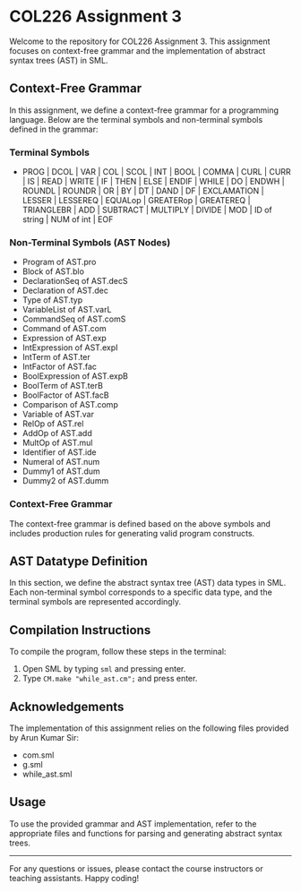 # COL226 Assignment 3

Welcome to the repository for COL226 Assignment 3. This assignment focuses on context-free grammar and the implementation of abstract syntax trees (AST) in SML.

## Context-Free Grammar

In this assignment, we define a context-free grammar for a programming language. Below are the terminal symbols and non-terminal symbols defined in the grammar:

### Terminal Symbols
- PROG | DCOL | VAR | COL | SCOL | INT | BOOL | COMMA | CURL | CURR | IS | READ | WRITE | IF | THEN | ELSE | ENDIF | WHILE | DO | ENDWH | ROUNDL | ROUNDR | OR | BY | DT | DAND | DF | EXCLAMATION | LESSER | LESSEREQ | EQUALop | GREATERop | GREATEREQ | TRIANGLEBR | ADD | SUBTRACT | MULTIPLY | DIVIDE | MOD | ID of string | NUM of int | EOF

### Non-Terminal Symbols (AST Nodes)
- Program of AST.pro
- Block of AST.blo
- DeclarationSeq of AST.decS
- Declaration of AST.dec
- Type of AST.typ
- VariableList of AST.varL
- CommandSeq of AST.comS
- Command of AST.com
- Expression of AST.exp
- IntExpression of AST.expI
- IntTerm of AST.ter
- IntFactor of AST.fac
- BoolExpression of AST.expB
- BoolTerm of AST.terB
- BoolFactor of AST.facB
- Comparison of AST.comp
- Variable of AST.var
- RelOp of AST.rel
- AddOp of AST.add
- MultOp of AST.mul
- Identifier of AST.ide
- Numeral of AST.num
- Dummy1 of AST.dum
- Dummy2 of AST.dumm

### Context-Free Grammar

The context-free grammar is defined based on the above symbols and includes production rules for generating valid program constructs.

## AST Datatype Definition

In this section, we define the abstract syntax tree (AST) data types in SML. Each non-terminal symbol corresponds to a specific data type, and the terminal symbols are represented accordingly.

## Compilation Instructions

To compile the program, follow these steps in the terminal:

1. Open SML by typing `sml` and pressing enter.
2. Type `CM.make "while_ast.cm";` and press enter.

## Acknowledgements

The implementation of this assignment relies on the following files provided by Arun Kumar Sir:
- com.sml
- g.sml
- while_ast.sml

## Usage

To use the provided grammar and AST implementation, refer to the appropriate files and functions for parsing and generating abstract syntax trees.

---

For any questions or issues, please contact the course instructors or teaching assistants. Happy coding!
